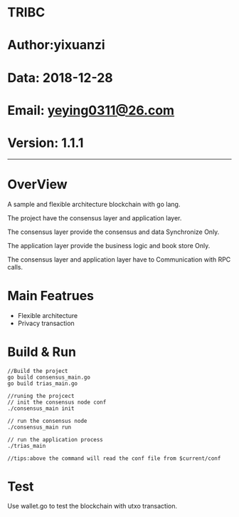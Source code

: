 # TRIBC
# Author:yixuanzi
# Data: 2018-12-28
# Email: yeying0311@26.com
# Version: 1.1.1

------
# OverView
A sample and flexible architecture blockchain with go lang.

The project have the consensus layer and application layer.

The consensus layer provide the consensus and data Synchronize Only.

The application layer provide the business logic and book store Only.

The consensus layer and application layer have to Communication with RPC calls. 


# Main Featrues
 - Flexible architecture
 - Privacy transaction

# Build & Run
```shell
//Build the project
go build consensus_main.go
go build trias_main.go
```

```shell
//runing the projcect
// init the consensus node conf
./consensus_main init

// run the consensus node 
./consensus_main run

// run the application process
./trias_main

//tips:above the command will read the conf file from $current/conf
```


# Test
Use wallet.go to test the blockchain with utxo transaction.
